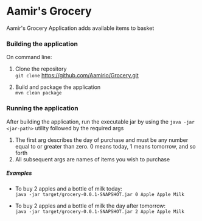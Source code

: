 # Aamir's Grocery
Aamir's Grocery Application adds available items to basket

### Building the application
On command line:
1. Clone the repository  
`git clone` https://github.com/Aamirio/Grocery.git  

2. Build and package the application  
`mvn clean package`

### Running the application
After building the application, run the executable jar by using the `java -jar <jar-path>` utility followed by the 
required args
1. The first arg describes the day of purchase and must be any number equal to or greater than zero. 0 means today, 1 means tomorrow, and so forth
2. All subsequent args are names of items you wish to purchase

##### Examples
* To buy 2 apples and a bottle of milk today:   
`java -jar target/grocery-0.0.1-SNAPSHOT.jar 0 Apple Apple Milk`

* To buy 2 apples and a bottle of milk the day after tomorrow:   
`java -jar target/grocery-0.0.1-SNAPSHOT.jar 2 Apple Apple Milk`
 
